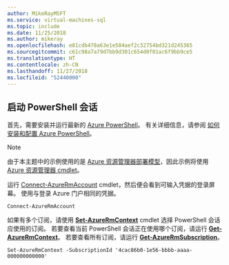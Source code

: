 ```yaml
---
author: MikeRayMSFT
ms.service: virtual-machines-sql
ms.topic: include
ms.date: 11/25/2018
ms.author: mikeray
ms.openlocfilehash: e81cdb478a63e1e584aef2c32754bd321d245365
ms.sourcegitcommit: c61c98a7a79d7bb9d301c654d0f01ac6f9bb9ce5
ms.translationtype: HT
ms.contentlocale: zh-CN
ms.lasthandoff: 11/27/2018
ms.locfileid: "52440000"
---
```

## <a name="start-your-powershell-session"></a>启动 PowerShell 会话
首先，需要安装并运行最新的 [Azure PowerShell](https://msdn.microsoft.com/library/mt619274.aspx)。 有关详细信息，请参阅 [如何安装和配置 Azure PowerShell](/powershell/azureps-cmdlets-docs)。

> [!NOTE]
> 由于本主题中的示例使用的是 [Azure 资源管理器部署模型](../articles/azure-resource-manager/resource-group-overview.md)，因此示例将使用 [Azure 资源管理器 cmdlet](https://msdn.microsoft.com/library/azure/mt125356.aspx)。 
> 
> 

运行 [Connect-AzureRmAccount](https://docs.microsoft.com/powershell/module/azurerm.profile/connect-azurermaccount) cmdlet，然后便会看到可输入凭据的登录屏幕。 使用与登录 Azure 门户相同的凭据。

    Connect-AzureRmAccount

如果有多个订阅，请使用 [**Set-AzureRmContext**](https://docs.microsoft.com/powershell/module/azurerm.profile/set-azurermcontext) cmdlet 选择 PowerShell 会话应使用的订阅。 若要查看当前 PowerShell 会话正在使用哪个订阅，请运行 [**Get-AzureRmContext**](https://docs.microsoft.com/powershell/module/azurerm.profile/get-azurermcontext)。 若要查看所有订阅，请运行 [**Get-AzureRmSubscription**](https://docs.microsoft.com/powershell/module/servicemanagement/azurerm.profile/get-azurermsubscription)。

    Set-AzureRmContext -SubscriptionId '4cac86b0-1e56-bbbb-aaaa-000000000000'

